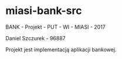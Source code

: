 # miasi-bank-src
BANK - Projekt - PUT - WI - MIASI - 2017

Daniel Szczurek - 96887

Projekt jest implementacją aplikacji bankowej.
